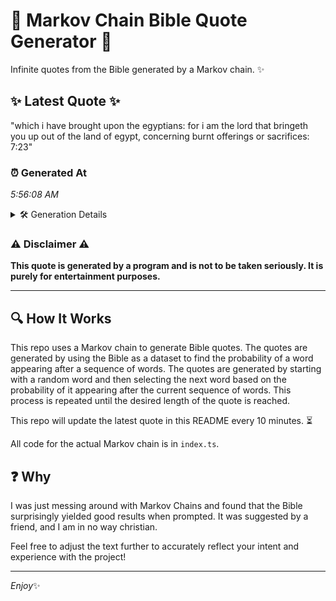 # 📖 Markov Chain Bible Quote Generator 📖

Infinite quotes from the Bible generated by a Markov chain. ✨

## ✨ Latest Quote ✨
"which i have brought upon the egyptians: for i am the lord that bringeth you up out of the land of egypt, concerning burnt offerings or sacrifices: 7:23"

### ⏰ Generated At
*5:56:08 AM*

<details>
    <summary>🛠️ Generation Details</summary>
    <p>
        <strong>🌱 Seed:</strong> which<br>
        <strong>🔄 Iterations:</strong> 27<br>
        <strong>📜 Context History:</strong><br>[ which ]: i<br>[ which, i ]: have<br>[ which, i, have ]: brought<br>[ which, i, have, brought ]: upon<br>[ which, i, have, brought, upon ]: the<br>[ which, i, have, brought, upon, the ]: egyptians:<br>[ i, have, brought, upon, the, egyptians: ]: for<br>[ have, brought, upon, the, egyptians:, for ]: i<br>[ brought, upon, the, egyptians:, for, i ]: am<br>[ upon, the, egyptians:, for, i, am ]: the<br>[ the, egyptians:, for, i, am, the ]: lord<br>[ egyptians:, for, i, am, the, lord ]: that<br>[ for, i, am, the, lord, that ]: bringeth<br>[ i, am, the, lord, that, bringeth ]: you<br>[ am, the, lord, that, bringeth, you ]: up<br>[ the, lord, that, bringeth, you, up ]: out<br>[ lord, that, bringeth, you, up, out ]: of<br>[ that, bringeth, you, up, out, of ]: the<br>[ bringeth, you, up, out, of, the ]: land<br>[ you, up, out, of, the, land ]: of<br>[ up, out, of, the, land, of ]: egypt,<br>[ out, of, the, land, of, egypt, ]: concerning<br>[ of, the, land, of, egypt,, concerning ]: burnt<br>[ the, land, of, egypt,, concerning, burnt ]: offerings<br>[ land, of, egypt,, concerning, burnt, offerings ]: or<br>[ of, egypt,, concerning, burnt, offerings, or ]: sacrifices:<br>[ egypt,, concerning, burnt, offerings, or, sacrifices: ]: 7:23<br>
    </p>
</details>

### ⚠️ Disclaimer ⚠️
**This quote is generated by a program and is not to be taken seriously. It is purely for entertainment purposes.**

---

## 🔍 How It Works

This repo uses a Markov chain to generate Bible quotes. The quotes are generated by using the Bible as a dataset to find the probability of a word appearing after a sequence of words. The quotes are generated by starting with a random word and then selecting the next word based on the probability of it appearing after the current sequence of words. This process is repeated until the desired length of the quote is reached.

This repo will update the latest quote in this README every 10 minutes. ⏳

All code for the actual Markov chain is in `index.ts`.

## ❓ Why

I was just messing around with Markov Chains and found that the Bible surprisingly yielded good results when prompted. 
It was suggested by a friend, and I am in no way christian.

Feel free to adjust the text further to accurately reflect your intent and experience with the project!

---

*Enjoy*✨
